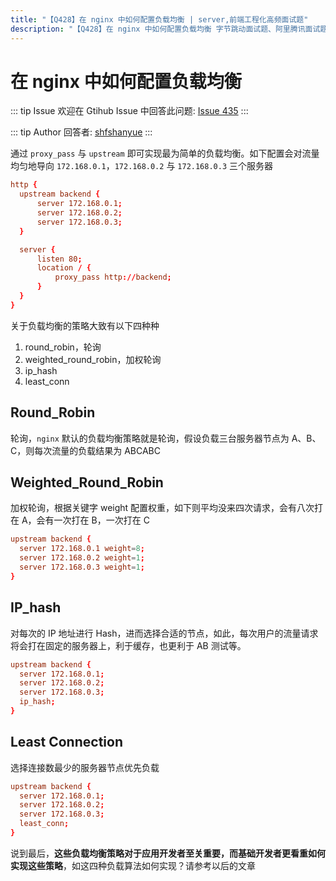```yaml
---
title: "【Q428】在 nginx 中如何配置负载均衡 | server,前端工程化高频面试题"
description: "【Q428】在 nginx 中如何配置负载均衡 字节跳动面试题、阿里腾讯面试题、美团小米面试题。"
---
```


# 在 nginx 中如何配置负载均衡

::: tip Issue
欢迎在 Gtihub Issue 中回答此问题: [Issue 435](https://github.com/shfshanyue/Daily-Question/issues/435)
:::

::: tip Author
回答者: [shfshanyue](https://github.com/shfshanyue)
:::

通过 `proxy_pass` 与 `upstream` 即可实现最为简单的负载均衡。如下配置会对流量均匀地导向 `172.168.0.1`，`172.168.0.2` 与 `172.168.0.3` 三个服务器

```conf
http {
  upstream backend {
      server 172.168.0.1;
      server 172.168.0.2;
      server 172.168.0.3;
  }

  server {
      listen 80;
      location / {
          proxy_pass http://backend;
      }
  }
}
```

关于负载均衡的策略大致有以下四种种

1. round_robin，轮询
1. weighted_round_robin，加权轮询
1. ip_hash
1. least_conn

## Round_Robin

轮询，`nginx` 默认的负载均衡策略就是轮询，假设负载三台服务器节点为 A、B、C，则每次流量的负载结果为 ABCABC

## Weighted_Round_Robin

加权轮询，根据关键字 weight 配置权重，如下则平均没来四次请求，会有八次打在 A，会有一次打在 B，一次打在 C

```conf
upstream backend {
  server 172.168.0.1 weight=8;
  server 172.168.0.2 weight=1;
  server 172.168.0.3 weight=1;
}
```

## IP_hash

对每次的 IP 地址进行 Hash，进而选择合适的节点，如此，每次用户的流量请求将会打在固定的服务器上，利于缓存，也更利于 AB 测试等。

```conf
upstream backend {
  server 172.168.0.1;
  server 172.168.0.2;
  server 172.168.0.3;
  ip_hash;
}
```

## Least Connection

选择连接数最少的服务器节点优先负载

```conf
upstream backend {
  server 172.168.0.1;
  server 172.168.0.2;
  server 172.168.0.3;
  least_conn;
}
```

说到最后，**这些负载均衡策略对于应用开发者至关重要，而基础开发者更看重如何实现这些策略**，如这四种负载算法如何实现？请参考以后的文章
